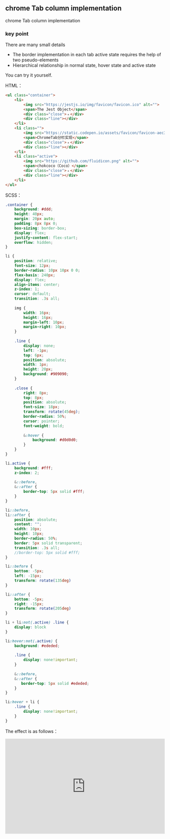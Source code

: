 ## chrome Tab column implementation

chrome Tab column implementation

### key point

There are many small details

+ The border implementation in each tab active state requires the help of two pseudo-elements
+ Hierarchical relationship in normal state, hover state and active state

You can try it yourself.

HTML：

```HTML
<ul class="container">
    <li>
        <img src="https://jestjs.io/img/favicon/favicon.ico" alt="">
        <span>The Jest Object</span>
        <div class="close">﹢</div>
        <div class="line"></div>
    </li>
    <li class="">
        <img src="https://static.codepen.io/assets/favicon/favicon-aec34940fbc1a6e787974dcd360f2c6b63348d4b1f4e06c77743096d55480f33.ico" alt="">
        <span>ChromeTab分栏实现</span>
        <div class="close">﹢</div>
        <div class="line"></div>
    </li>
    <li class="active">
        <img src="https://github.com/fluidicon.png" alt="">
        <span>chokcoco（Coco）</span>
        <div class="close">﹢</div>
        <div class="line"></div>
    </li>
</ul>
```

SCSS：
```scss
.container {
    background: #ddd;
    height: 40px;
    margin: 20px auto;
    padding: 8px 8px 0;
    box-sizing: border-box;
    display: flex;
    justify-content: flex-start;
    overflow: hidden;
}

li {
    position: relative;
    font-size: 12px;
    border-radius: 10px 10px 0 0;
    flex-basis: 240px;
    display: flex;
    align-items: center;
    z-index: 1;
    cursor: default;
    transition: .3s all;
    
    img {
        width: 16px;
        height: 16px;
        margin-left: 10px;
        margin-right: 10px; 
    }
    
    .line {
        display: none;
        left: -1px;
        top: 6px;
        position: absolute;
        width: 1px; 
        height: 20px;
        background: #909090;
    }
    
    .close {
        right: 8px;
        top: 8px;
        position: absolute;
        font-size: 18px;
        transform: rotate(45deg);
        border-radius: 50%;
        cursor: pointer;
        font-weight: bold;
        
        &:hover {
            background: #d0d0d0;
        }
    }
}

li.active {
    background: #fff;
    z-index: 2;
    
    &::before,
    &::after {
        border-top: 5px solid #fff;
    }
}

li::before,
li::after {
    position: absolute;
    content: "";
    width: 10px;
    height: 10px;
    border-radius: 50%;
    border: 5px solid transparent;
    transition: .3s all;
    //border-top: 5px solid #fff;
}

li::before {
    bottom: -5px;
    left: -15px;
    transform: rotate(135deg)
}

li::after {
    bottom: -5px;
    right: -15px;
    transform: rotate(205deg)
}

li + li:not(.active) .line {
    display: block
}

li:hover:not(.active) {
    background: #ededed;
    
    .line {
        display: none!important;
    }
    
    &::before,
    &::after {
       border-top: 5px solid #ededed; 
    }
}

li:hover + li {
    .line {
        display: none!important;
    }
}
```

The effect is as follows：

<iframe height="300" style="width: 100%;" scrolling="no" title="others-chrome-tab" src="https://codepen.io/dvha/embed/eYbLzmL?default-tab=html%2Cresult" frameborder="no" loading="lazy" allowtransparency="true" allowfullscreen="true">
  See the Pen <a href="https://codepen.io/dvha/pen/eYbLzmL">
  others-chrome-tab</a> by HaDV (<a href="https://codepen.io/dvha">@dvha</a>)
  on <a href="https://codepen.io">CodePen</a>.
</iframe>